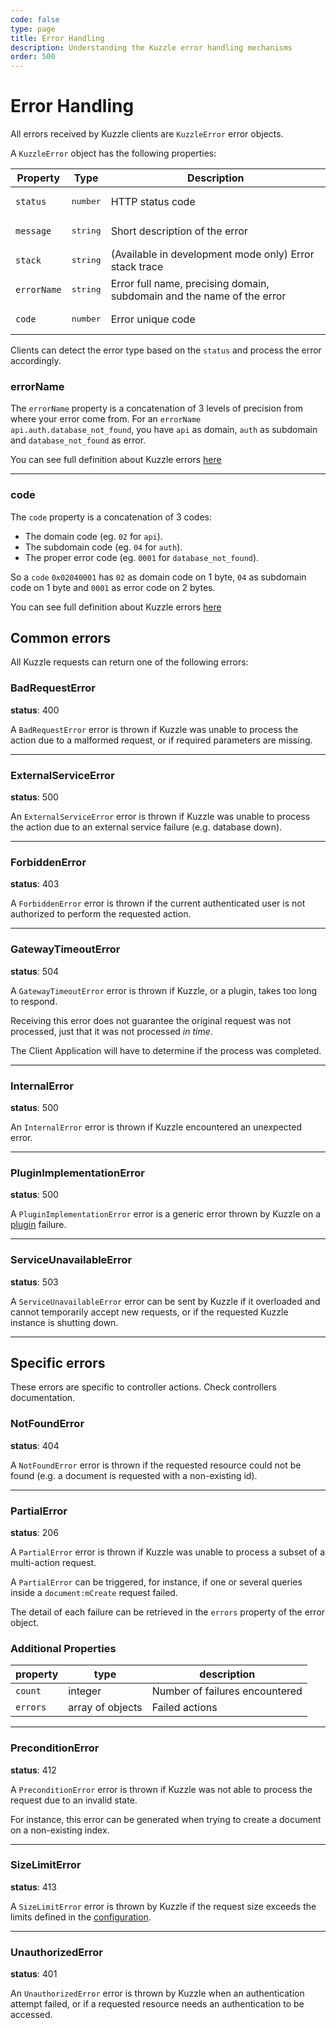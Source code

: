 ```yaml
---
code: false
type: page
title: Error Handling
description: Understanding the Kuzzle error handling mechanisms
order: 500
---
```


# Error Handling

All errors received by Kuzzle clients are `KuzzleError` error objects.

A `KuzzleError` object has the following properties:

| Property     | Type               | Description                                            |
| ------------ | ------------------ | ------------------------------------------------------ |
| `status`     | <pre>number</pre>            | HTTP status code                                       |
| `message`    | <pre>string</pre>               | Short description of the error                         |
| `stack`      | <pre>string</pre>               | (Available in development mode only) Error stack trace |
| `errorName`  | <pre>string</pre>  | Error full name, precising domain, subdomain and the name of the error |
| `code`       | <pre>number</pre> | Error unique code |

Clients can detect the error type based on the `status` and process the error accordingly.


### errorName

The `errorName` property is a concatenation of 3 levels of precision from where your error come from.
For an `errorName` `api.auth.database_not_found`, you have `api` as domain, `auth` as subdomain and `database_not_found` as error.

You can see full definition about Kuzzle errors [here](https://docs.kuzzle.io/core/1/api/essentials/errors/subcodes/)


---

### code

The `code` property is a concatenation of 3 codes:
- The domain code (eg. `02` for `api`).
- The subdomain code (eg. `04` for `auth`).
- The proper error code (eg. `0001` for `database_not_found`).

So a `code` `0x02040001` has `02` as domain code on 1 byte, `04` as subdomain code on 1 byte and `0001` as error code on 2 bytes.

You can see full definition about Kuzzle errors [here](https://docs.kuzzle.io/core/1/api/essentials/errors/subcodes/)



## Common errors

All Kuzzle requests can return one of the following errors:

### BadRequestError



**status**: 400

A `BadRequestError` error is thrown if Kuzzle was unable to process the action due to a malformed request, or if required parameters are missing.

---

### ExternalServiceError



**status**: 500

An `ExternalServiceError` error is thrown if Kuzzle was unable to process the action due to an external service failure (e.g. database down).

---

### ForbiddenError



**status**: 403

A `ForbiddenError` error is thrown if the current authenticated user is not authorized to perform the requested action.

---

### GatewayTimeoutError



**status**: 504

A `GatewayTimeoutError` error is thrown if Kuzzle, or a plugin, takes too long to respond.

Receiving this error does not guarantee the original request was not processed, just that it was not processed _in time_.

The Client Application will have to determine if the process was completed.

---

### InternalError



**status**: 500

An `InternalError` error is thrown if Kuzzle encountered an unexpected error.

---

### PluginImplementationError



**status**: 500

A `PluginImplementationError` error is a generic error thrown by Kuzzle on a [plugin](/core/1/plugins) failure.

---

### ServiceUnavailableError



**status**: 503

A `ServiceUnavailableError` error can be sent by Kuzzle if it overloaded and cannot temporarily accept new requests, or if the requested Kuzzle instance is shutting down.

---

## Specific errors

These errors are specific to controller actions.
Check controllers documentation.

### NotFoundError



**status**: 404

A `NotFoundError` error is thrown if the requested resource could not be found (e.g. a document is requested with a non-existing id).

---

### PartialError



**status**: 206

A `PartialError` error is thrown if Kuzzle was unable to process a subset of a multi-action request.

A `PartialError` can be triggered, for instance, if one or several queries inside a `document:mCreate` request failed.

The detail of each failure can be retrieved in the `errors` property of the error object.

### Additional Properties

| property | type             | description                    |
| -------- | ---------------- | ------------------------------ |
| `count`  | integer          | Number of failures encountered |
| `errors` | array of objects | Failed actions                 |

---

### PreconditionError



**status**: 412

A `PreconditionError` error is thrown if Kuzzle was not able to process the request due to an invalid state.

For instance, this error can be generated when trying to create a document on a non-existing index.

---

### SizeLimitError



**status**: 413

A `SizeLimitError` error is thrown by Kuzzle if the request size exceeds the limits defined in the [configuration](/core/1/guides/essentials/configuration).

---

### UnauthorizedError



**status**: 401

An `UnauthorizedError` error is thrown by Kuzzle when an authentication attempt failed, or if a requested resource needs an authentication to be accessed.
